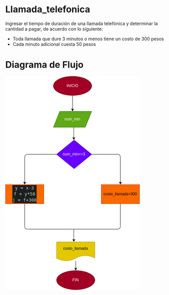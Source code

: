 # Llamada_telefonica
Ingresar el tiempo de duración de una llamada telefónica y determinar la cantidad a pagar, de acuerdo con lo siguiente: 
- Toda llamada que dure 3 minutos o menos tiene un costo de 300 pesos
- Cada minuto adicional cuesta 50 pesos

# Diagrama de Flujo
![Diagrama de flujo](diagrama.png "Diagrama de flujo")
